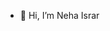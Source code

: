 - 👋 Hi, I’m Neha Israr


<!---
NehaIsrar/NehaIsrar is a ✨ special ✨ repository because its `README.md` (this file) appears on your GitHub profile.
You can click the Preview link to take a look at your changes.
--->
